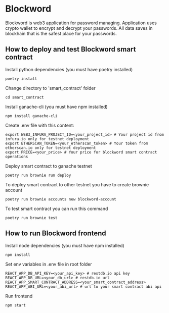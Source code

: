 # Blockword
Blockword is web3 application for password managing. Application uses crypto wallet to encrypt and decrypt your passwords. All data saves in blockhain that is the safest place for your passwords.

## How to deploy and test Blockword smart contract
Install python dependencies (you must have poetry installed)
```
poetry install
```
Change directory to 'smart_contract' folder
```
cd smart_contract
```
Install ganache-cli (you must have npm installed)
```
npm install ganache-cli
```
Create .env file with this content:
```
export WEB3_INFURA_PROJECT_ID=<your_project_id> # Your project id from infura.io only for testnet deployment
export ETHERSCAN_TOKEN=<your_etherscan_token> # Your token from etherscan.io only for testnet deployment
export PRICE=<your_price> # Your price for blockword smart contract operations
```
Deploy smart contract to ganache testnet
```
poetry run brownie run deploy
```
To deploy smart contract to other testnet you have to create brownie account
```
poetry run brownie accounts new blockword-account
```
To test smart contract you can run this command
```
poetry run brownie test
```

## How to run Blockword frontend
Install node dependencies (you must have npm installed)
```
npm install
```
Set env variables in .env file in root folder
```
REACT_APP_DB_API_KEY=<your_api_key> # restdb.io api key
REACT_APP_DB_URL=<your_db_url> # restdb.io url
REACT_APP_SMART_CONTRACT_ADDRESS=<your_smart_contract_address>
REACT_APP_ABI_URL=<your_abi_url> # url to your smart contract abi api
```
Run frontend
```
npm start
```
